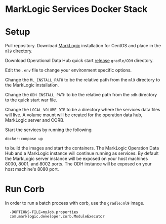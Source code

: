 # MarkLogic Services Docker Stack

# Setup

Pull repository. Download [MarkLogic](https://developer.marklogic.com/products) installation for CentOS and place in the
`ml9` directory.

Download Operational Data Hub quick start [release](https://github.com/marklogic-community/marklogic-data-hub/releases) `gradle/ODH` directory.

Edit the `.env` file to change your environment specific options. 

Change the `ML_INSTALL_PATH` to be the relative path from the `ml9` directory
to the MarkLogic installation.

Change the `ODH_INSTALL_PATH` to be the relative path from the `odh` directory
to the quick start war file.

Change the `LOCAL_VOLUME_DIR` to be a directory where the services data files
will live. A volume mount will be created for the operation data hub,
MarkLogic server and CORB.

Start the services by running the following

```
docker-compose up
```

to build the images and start the containers. The MarkLogic Operation Data Hub
and a MarkLogic instance will continue running as services. By default the
MarkLogic server instance will be exposed on your host machines 8000, 8001,
and 8002 ports. The ODH instance will be exposed on your host machine's 8080
port.


# Run Corb

In order to run a batch process with corb, use the `gradle:ml9` image. 

```docker container run -it gradle:ml9 java -cp marklogic-xcc-9.0.4.jar:marklogic-corb-2.4.1.jar
  -DOPTIONS-FILE=myJob.properties
  com.marklogic.developer.corb.ModuleExecutor

```

